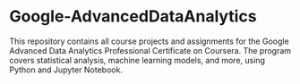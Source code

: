 # Google-AdvancedDataAnalytics
This repository contains all course projects and assignments for the Google Advanced Data Analytics Professional Certificate on Coursera. The program covers statistical analysis, machine learning models, and more, using Python and Jupyter Notebook.
